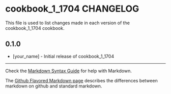 # cookbook_1_1704 CHANGELOG

This file is used to list changes made in each version of the cookbook_1_1704 cookbook.

## 0.1.0
- [your_name] - Initial release of cookbook_1_1704

- - -
Check the [Markdown Syntax Guide](http://daringfireball.net/projects/markdown/syntax) for help with Markdown.

The [Github Flavored Markdown page](http://github.github.com/github-flavored-markdown/) describes the differences between markdown on github and standard markdown.
